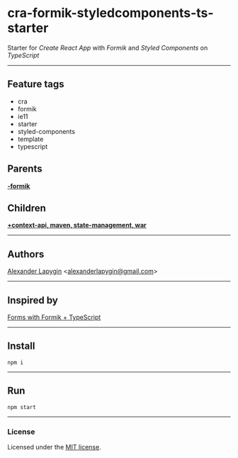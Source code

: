 # cra-formik-styledcomponents-ts-starter

Starter for *Create React App*  with *Formik* and *Styled Components* on *TypeScript*

---

## Feature tags

- cra
- formik
- ie11
- starter
- styled-components
- template
- typescript

## Parents

[**-formik**](https://github.com/softspiders/formik-ts-starter)

## Children

[**+context-api, maven, state-management, war**](https://github.com/softspiders/cra-contextapi-formik-sc-sm-ts-starter)

---

## Authors

[Alexander Lapygin](https://github.com/AlexanderLapygin) <<alexanderlapygin@gmail.com>>

---

## Inspired by

[Forms with Formik + TypeScript](https://medium.com/fotontech/forms-with-formik-typescript-d8154cc24f8a)

---

## Install

```
npm i
```

---

## Run

```
npm start
```

---

### License

Licensed under the [MIT license](./LICENSE). 
